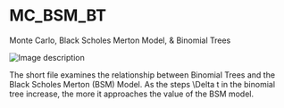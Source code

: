 # MC_BSM_BT
Monte Carlo, Black Scholes Merton Model, &amp; Binomial Trees

![Image description](https://picturesadrianblog.s3-us-west-2.amazonaws.com/BSMBT.png)

The short file examines the relationship between Binomial Trees and the Black Scholes Merton (BSM) Model. As the steps \Delta t in the binomial tree
increase, the more it approaches the value of the BSM model.
